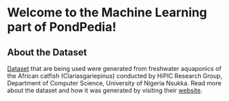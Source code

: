 # Welcome to the Machine Learning part of PondPedia!

## About the Dataset
[Dataset](https://www.kaggle.com/datasets/ogbuokiriblessing/sensor-based-aquaponics-fish-pond-datasets) that are being used were generated from freshwater aquaponics of the African catfish (Clariasgariepinus) conducted by HiPIC Research Group, Department of Computer Science, University of Nigeria Nsukka. Read more about the dataset and how it was generated by visiting their [website](https://aquaponics.hipiclab.org/the-project/).